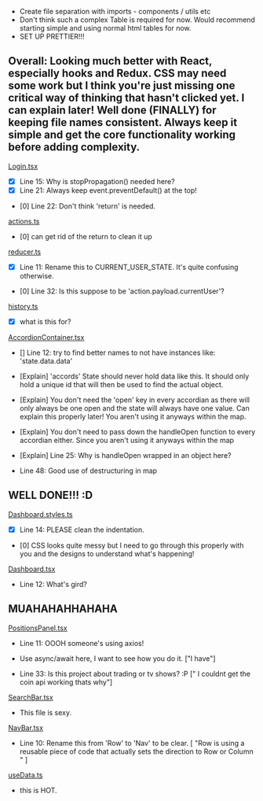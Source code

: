 - Create file separation with imports - components / utils etc
- Don't think such a complex Table is required for now. Would recommend starting simple and using normal html tables for now.
- SET UP PRETTIER!!!

## Overall: Looking much better with React, especially hooks and Redux. CSS may need some work but I think you're just missing one critical way of thinking that hasn't clicked yet. I can explain later! Well done (FINALLY) for keeping file names consistent. Always keep it simple and get the core functionality working before adding complexity.

[Login.tsx](./containers/Login/Login.tsx)

- [x] Line 15: Why is stopPropagation() needed here?
- [x] Line 21: Always keep event.preventDefault() at the top!
- [0] Line 22: Don't think 'return' is needed.

[actions.ts](./store/actions.ts)

- [0] can get rid of the return to clean it up

[reducer.ts](./store/reducer.ts)

- [x] Line 11: Rename this to CURRENT_USER_STATE. It's quite confusing otherwise.

- [0] Line 32: Is this suppose to be 'action.payload.currentUser'?

[history.ts](./utils/history.ts)

- [x] what is this for?

[AccordionContainer.tsx](./containers/AccordionContainer/AccordionContainer.tsx)

- [] Line 12: try to find better names to not have instances like: 'state.data.data'

- [Explain] 'accords' State should never hold data like this. It should only hold a unique id that will then be used to find the actual object.
- [Explain] You don't need the 'open' key in every accordian as there will only always be one open and the state will always have one value. Can explain this properly later! You aren't using it anyways within the map.
- [Explain] You don't need to pass down the handleOpen function to every accordian either. Since you aren't using it anyways within the map

- [Explain] Line 25: Why is handleOpen wrapped in an object here?

- Line 48: Good use of destructuring in map

## WELL DONE!!! :D

[Dashboard.styles.ts](./containers/Dashboard/Dashboard.styles.ts)

- [x] Line 14: PLEASE clean the indentation.

- [0] CSS looks quite messy but I need to go through this properly with you and the designs to understand what's happening!

[Dashboard.tsx](./containers/Dashboard/Dashboard.tsx)

- Line 12: What's gird?

## MUAHAHAHHAHAHA

[PositionsPanel.tsx](./components/PositionsPanel/PositionsPanel.tsx)

- Line 11: OOOH someone's using axios!

- Use async/await here, I want to see how you do it. ["I have"]

- Line 33: Is this project about trading or tv shows? :P [" I couldnt get the coin api working thats why"]

[SearchBar.tsx](./components/SearchBar/SearchBar.tsx)

- This file is sexy.

[NavBar.tsx](./containers/NavBar/NavBar.tsx)

- Line 10: Rename this from 'Row' to 'Nav' to be clear. [ "Row is using a reusable piece of code that actually sets the direction to Row or Column " ]

[useData.ts](./hooks/useData.ts)

- this is HOT.
